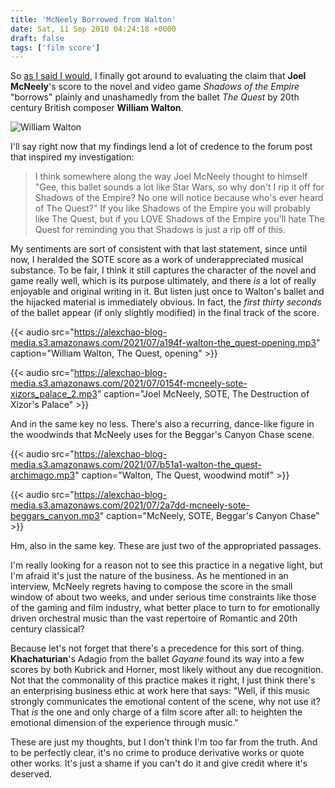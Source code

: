 ```yaml
---
title: 'McNeely Borrowed from Walton'
date: Sat, 11 Sep 2010 04:24:18 +0000
draft: false
tags: ['film score']
---
```


So [as I said I would](http://alexchao.com/2010/08/joel-mcneely-borrows-from-ravel/ "McNeely borrows from Ravel"), I finally got around to evaluating the claim that **Joel McNeely**'s score to the novel and video game _Shadows of the Empire_ "borrows" plainly and unashamedly from the ballet _The Quest_ by 20th century British composer **William Walton**.

![William Walton](https://alexchao-blog-media.s3.amazonaws.com/2021/07/b9071-walton.jpg "William Walton")

I'll say right now that my findings lend a lot of credence to the forum post that inspired my investigation:

> I think somewhere along the way Joel McNeely thought to himself "Gee, this ballet sounds a lot like Star Wars, so why don't I rip it off for Shadows of the Empire? No one will notice because who's ever heard of The Quest?" If you like Shadows of the Empire you will probably like The Quest, but if you LOVE Shadows of the Empire you'll hate The Quest for reminding you that Shadows is just a rip off of this.

My sentiments are sort of consistent with that last statement, since until now, I heralded the SOTE score as a work of underappreciated musical substance. To be fair, I think it still captures the character of the novel and game really well, which is its purpose ultimately, and there _is_ a lot of really enjoyable and original writing in it. But listen just once to Walton's ballet and the hijacked material is immediately obvious. In fact, the _first thirty seconds_ of the ballet appear (if only slightly modified) in the final track of the score.

{{< audio src="https://alexchao-blog-media.s3.amazonaws.com/2021/07/a194f-walton-the_quest-opening.mp3" caption="William Walton, The Quest, opening" >}}

{{< audio src="https://alexchao-blog-media.s3.amazonaws.com/2021/07/0154f-mcneely-sote-xizors_palace_2.mp3" caption="Joel McNeely, SOTE, The Destruction of Xizor's Palace" >}}

And in the same key no less. There's also a recurring, dance-like figure in the woodwinds that McNeely uses for the Beggar's Canyon Chase scene.

{{< audio src="https://alexchao-blog-media.s3.amazonaws.com/2021/07/b51a1-walton-the_quest-archimago.mp3" caption="Walton, The Quest, woodwind motif" >}}

{{< audio src="https://alexchao-blog-media.s3.amazonaws.com/2021/07/2a7dd-mcneely-sote-beggars_canyon.mp3" caption="McNeely, SOTE, Beggar's Canyon Chase" >}}

Hm, also in the same key. These are just two of the appropriated passages.

I'm really looking for a reason not to see this practice in a negative light, but I'm afraid it's just the nature of the business. As he mentioned in an interview, McNeely regrets having to compose the score in the small window of about two weeks, and under serious time constraints like those of the gaming and film industry, what better place to turn to for emotionally driven orchestral music than the vast repertoire of Romantic and 20th century classical?

Because let's not forget that there's a precedence for this sort of thing. **Khachaturian**'s Adagio from the ballet _Gayane_ found its way into a few scores by both Kubrick and Horner, most likely without any due recognition. Not that the commonality of this practice makes it right, I just think there's an enterprising business ethic at work here that says: "Well, if this music strongly communicates the emotional content of the scene, why not use it? That _is_ the one and only charge of a film score after all: to heighten the emotional dimension of the experience through music."

These are just my thoughts, but I don't think I'm too far from the truth. And to be perfectly clear, it's no crime to produce derivative works or quote other works. It's just a shame if you can't do it and give credit where it's deserved.

